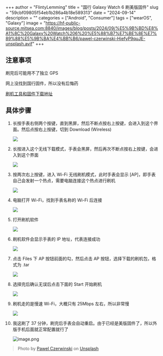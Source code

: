 +++
author = "FlintyLemming"
title = "国行 Galaxy Watch 6 刷美版固件"
slug = "59cbf09805f54eb1b286a4b18e589313"
date = "2024-09-14"
description = ""
categories = ["Android", "Consumer"]
tags = ["wearOS", "Galaxy"]
image = "https://hf-public-source.mitsea.com:8840/images/blog/posts/2024/09/%E5%9B%BD%E8%A1%8C%20Galaxy%20Watch%206%20%E5%88%B7%E7%BE%8E%E7%89%88%E5%9B%BA%E4%BB%B6/pawel-czerwinski-HiefyP9quJE-unsplash.avif"
+++

## 注意事项

刷完后可能用不了独立 GPS

网上没找到国行固件，所以没有后悔药

[刷机工具和固件下载地址](https://index.mitsea.com/%E8%BD%AF%E4%BB%B6/%E9%A9%B1%E5%8A%A8%E5%92%8C%E5%85%B6%E4%BB%96%E9%95%9C%E5%83%8F/Android/ROMs/Galaxy%20Watch%206%20(smR930))

## 具体步骤

1. 长按手表右侧两个按键，直到黑屏，然后不断点按右上按键，会进入到这个界面。然后点按右上按键，切到 Download (Wireless)
    
    ![](https://hf-public-source.mitsea.com:8840/images/blog/posts/2024/09/%E5%9B%BD%E8%A1%8C%20Galaxy%20Watch%206%20%E5%88%B7%E7%BE%8E%E7%89%88%E5%9B%BA%E4%BB%B6/20240912_194606.avif)
    
2. 长按进入这个无线下载模式，手表会黑屏，然后再次不断点按右上按键，会进入到这个界面
    
    ![](https://hf-public-source.mitsea.com:8840/images/blog/posts/2024/09/%E5%9B%BD%E8%A1%8C%20Galaxy%20Watch%206%20%E5%88%B7%E7%BE%8E%E7%89%88%E5%9B%BA%E4%BB%B6/20240912_195211-1.avif)
    
3. 按两次右上按键，进入 Wi-Fi 无线刷机模式，此时手表会显示 [AP]，即手表自己会发射一个热点，需要电脑连接这个热点进行刷机
    
    ![](https://hf-public-source.mitsea.com:8840/images/blog/posts/2024/09/%E5%9B%BD%E8%A1%8C%20Galaxy%20Watch%206%20%E5%88%B7%E7%BE%8E%E7%89%88%E5%9B%BA%E4%BB%B6/20240912_195302.avif)
    
4. 电脑打开 Wi-Fi，找到手表名称的 Wi-Fi 后连接
    
    ![](https://hf-public-source.mitsea.com:8840/images/blog/posts/2024/09/%E5%9B%BD%E8%A1%8C%20Galaxy%20Watch%206%20%E5%88%B7%E7%BE%8E%E7%89%88%E5%9B%BA%E4%BB%B6/image.avif)
    
5. 打开刷机软件
    
    ![](https://hf-public-source.mitsea.com:8840/images/blog/posts/2024/09/%E5%9B%BD%E8%A1%8C%20Galaxy%20Watch%206%20%E5%88%B7%E7%BE%8E%E7%89%88%E5%9B%BA%E4%BB%B6/image%201.avif)
    
6. 刷机软件会显示手表的 IP 地址，代表连接成功
    
    ![](https://hf-public-source.mitsea.com:8840/images/blog/posts/2024/09/%E5%9B%BD%E8%A1%8C%20Galaxy%20Watch%206%20%E5%88%B7%E7%BE%8E%E7%89%88%E5%9B%BA%E4%BB%B6/%25E5%25B1%258F%25E5%25B9%2595%25E6%2588%25AA%25E5%259B%25BE_2024-09-12_195520.avif)
    
7. 点击 Files 下 AP 按钮前面的勾，然后点击 AP 按钮，选择下载的刷机包，格式为 .tar
    
    ![](https://hf-public-source.mitsea.com:8840/images/blog/posts/2024/09/%E5%9B%BD%E8%A1%8C%20Galaxy%20Watch%206%20%E5%88%B7%E7%BE%8E%E7%89%88%E5%9B%BA%E4%BB%B6/%25E5%25B1%258F%25E5%25B9%2595%25E6%2588%25AA%25E5%259B%25BE_2024-09-12_195640.avif)
    
8. 选择完后确认无误后点击下面的 Start 开始刷机
    
    ![](https://hf-public-source.mitsea.com:8840/images/blog/posts/2024/09/%E5%9B%BD%E8%A1%8C%20Galaxy%20Watch%206%20%E5%88%B7%E7%BE%8E%E7%89%88%E5%9B%BA%E4%BB%B6/%25E5%25B1%258F%25E5%25B9%2595%25E6%2588%25AA%25E5%259B%25BE_2024-09-12_195705.avif)
    
9. 刷机走的是慢速 Wi-Fi，大概只有 25Mbps 左右，所以非常慢
    
    ![](https://hf-public-source.mitsea.com:8840/images/blog/posts/2024/09/%E5%9B%BD%E8%A1%8C%20Galaxy%20Watch%206%20%E5%88%B7%E7%BE%8E%E7%89%88%E5%9B%BA%E4%BB%B6/%25E5%25B1%258F%25E5%25B9%2595%25E6%2588%25AA%25E5%259B%25BE_2024-09-12_195751.avif)
    
10. 我这刷了 37 分钟，刷完后手表会自动重启。由于已经是美版固件了，所以外版手机后面就正常配置就行了
    
    ![image.png](https://hf-public-source.mitsea.com:8840/images/blog/posts/2024/09/%E5%9B%BD%E8%A1%8C%20Galaxy%20Watch%206%20%E5%88%B7%E7%BE%8E%E7%89%88%E5%9B%BA%E4%BB%B6/image%202.avif)

> Photo by [Pawel Czerwinski](https://unsplash.com/@pawel_czerwinski?utm_content=creditCopyText&utm_medium=referral&utm_source=unsplash) on [Unsplash](https://unsplash.com/photos/a-group-of-white-buildings-with-grass-in-the-middle-of-them-HiefyP9quJE?utm_content=creditCopyText&utm_medium=referral&utm_source=unsplash)
  